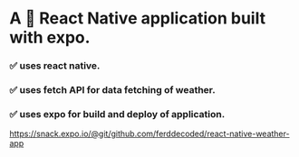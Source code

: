# A 📱 React Native application built with expo.

### ✅ uses react native.
### ✅ uses fetch API for data fetching of weather.
### ✅ uses expo for build and deploy of application.

https://snack.expo.io/@git/github.com/ferddecoded/react-native-weather-app

